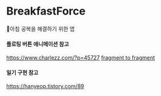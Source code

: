 # BreakfastForce
🍙아침 공복을 해결하기 위한 앱

#### 플로팅 버튼 애니메이션 참고

https://www.charlezz.com/?p=45727
[fragment to fragment](https://eveningdev.tistory.com/35)

#### 일기 구현 참고

https://hanyeop.tistory.com/89
